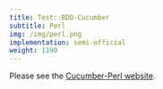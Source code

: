 ```yaml
---
title: Test::BDD-Cucumber
subtitle: Perl
img: /img/perl.png
implementation: semi-official
weight: 1190
---
```


Please see the [Cucumber-Perl website](https://github.com/pherkin/test-bdd-cucumber-perl).
